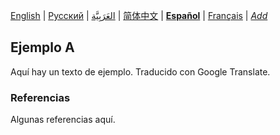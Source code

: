 [English](README.md) | [Русский](README-ru.md) | [العَرَبِيَّة](README-ar.md) | [简体中文](README-zh-Hans.md) | **[Español](README-es.md)** | [Français](README-fr.md) | *[Add](/CONTRIBUTING.md#localization)* <!-- @l10n:h -->
<!-- @l10n:p
## Example A

Here is a text of example.
@l10n:p -->
## Ejemplo A

Aquí hay un texto de ejemplo. Traducido con Google Translate.

<!-- @l10n:p
### References

Some references here.
@l10n:p -->
### Referencias

Algunas referencias aquí.
